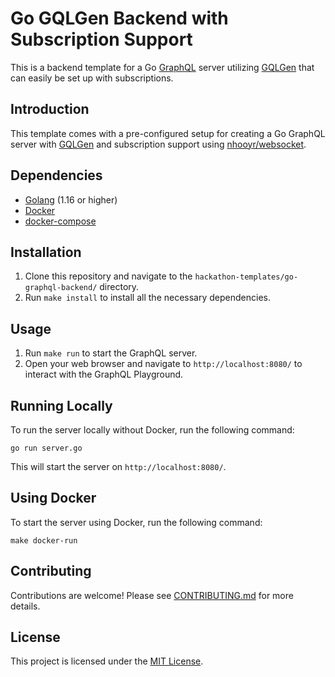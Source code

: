 # Go GQLGen Backend with Subscription Support

This is a backend template for a Go [GraphQL](https://graphql.org/) server utilizing [GQLGen](https://github.com/99designs/gqlgen) that can easily be set up with subscriptions. 

## Introduction

This template comes with a pre-configured setup for creating a Go GraphQL server with [GQLGen](https://github.com/99designs/gqlgen) and subscription support using [nhooyr/websocket](https://github.com/nhooyr/websocket). 

## Dependencies

- [Golang](https://golang.org/dl/) (1.16 or higher)
- [Docker](https://docs.docker.com/get-docker/)
- [docker-compose](https://docs.docker.com/compose/install/)

## Installation

1. Clone this repository and navigate to the `hackathon-templates/go-graphql-backend/` directory.
2. Run `make install` to install all the necessary dependencies.

## Usage

1. Run `make run` to start the GraphQL server.
2. Open your web browser and navigate to `http://localhost:8080/` to interact with the GraphQL Playground.

## Running Locally

To run the server locally without Docker, run the following command:

```
go run server.go
```

This will start the server on `http://localhost:8080/`. 

## Using Docker

To start the server using Docker, run the following command:

```
make docker-run
```

## Contributing

Contributions are welcome! Please see [CONTRIBUTING.md](../../CONTRIBUTING.md) for more details.

## License

This project is licensed under the [MIT License](../../LICENSE).